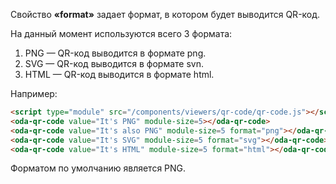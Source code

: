 Свойство **«format»** задает формат, в котором будет выводится QR-код.

 На данный момент используются всего 3 формата:

 1. PNG — QR-код выводится в формате png.
 1. SVG — QR-код выводится в формате svn.
 1. HTML — QR-код выводится в формате html.

Например:

```html _run_line_edit_loadoda_[qr-code-sample.html]_h=500_
<script type="module" src="/components/viewers/qr-code/qr-code.js"></script>
<oda-qr-code value="It's PNG" module-size=5></oda-qr-code>
<oda-qr-code value="It's also PNG" module-size=5 format="png"></oda-qr-code>
<oda-qr-code value="It's SVG" module-size=5 format="svg"></oda-qr-code>
<oda-qr-code value="It's HTML" module-size=5 format="html"></oda-qr-code>
```

Форматом по умолчанию является PNG.
